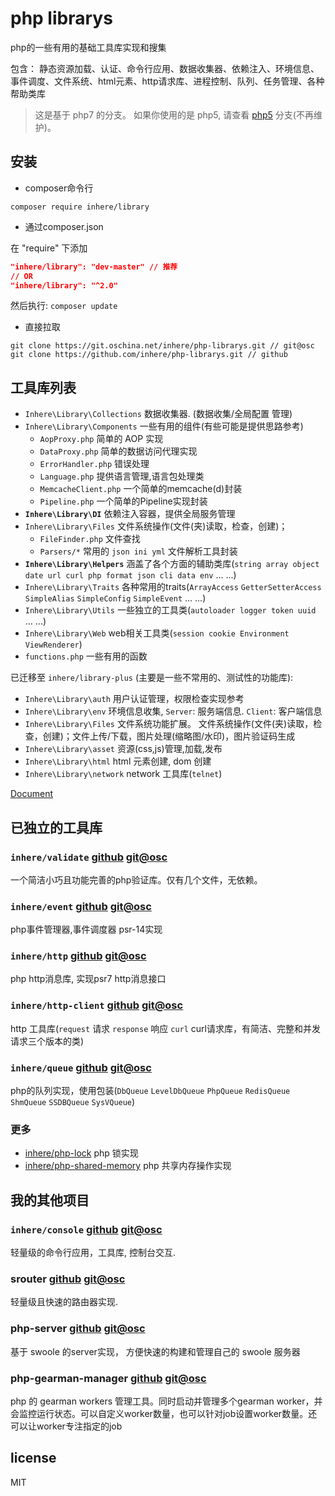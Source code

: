 # php librarys

php的一些有用的基础工具库实现和搜集 

包含： 静态资源加载、认证、命令行应用、数据收集器、依赖注入、环境信息、事件调度、文件系统、html元素、http请求库、进程控制、队列、任务管理、各种帮助类库

> 这是基于 php7 的分支。 如果你使用的是 php5, 请查看 [php5](https://github.com/inhere/php-librarys/tree/php5) 分支(不再维护)。

## 安装

- composer命令行

```
composer require inhere/library
```

- 通过composer.json

在 "require" 下添加 

```json
"inhere/library": "dev-master" // 推荐
// OR 
"inhere/library": "^2.0"
```

然后执行: `composer update`

- 直接拉取

```
git clone https://git.oschina.net/inhere/php-librarys.git // git@osc
git clone https://github.com/inhere/php-librarys.git // github
```

## 工具库列表

- `Inhere\Library\Collections` 数据收集器. (数据收集/全局配置 管理)
- `Inhere\Library\Components` 一些有用的组件(有些可能是提供思路参考)
    - `AopProxy.php` 简单的 AOP 实现
    - `DataProxy.php` 简单的数据访问代理实现
    - `ErrorHandler.php` 错误处理
    - `Language.php` 提供语言管理,语言包处理类
    - `MemcacheClient.php` 一个简单的memcache(d)封装
    - `Pipeline.php` 一个简单的Pipeline实现封装
- **`Inhere\Library\DI`** 依赖注入容器，提供全局服务管理 
- `Inhere\Library\Files` 文件系统操作(文件(夹)读取，检查，创建)；
    - `FileFinder.php` 文件查找
    - `Parsers/*` 常用的 `json ini yml` 文件解析工具封装
- **`Inhere\Library\Helpers`** 涵盖了各个方面的辅助类库(`string array object date url curl php format json cli data env` ... ...)
- `Inhere\Library\Traits` 各种常用的traits(`ArrayAccess` `GetterSetterAccess` `SimpleAlias` `SimpleConfig` `SimpleEvent` ... ...)
- `Inhere\Library\Utils` 一些独立的工具类(`autoloader logger token uuid` ... ...)
- `Inhere\Library\Web` web相关工具类(`session cookie Environment ViewRenderer`)
- `functions.php` 一些有用的函数

已迁移至 `inhere/library-plus` (主要是一些不常用的、测试性的功能库):

- `Inhere\Library\auth` 用户认证管理，权限检查实现参考
- `Inhere\Library\env` 环境信息收集, `Server`: 服务端信息. `Client`: 客户端信息 
- `Inhere\Library\Files` 文件系统功能扩展。 文件系统操作(文件(夹)读取，检查，创建)；文件上传/下载，图片处理(缩略图/水印)，图片验证码生成 
- `Inhere\Library\asset` 资源(css,js)管理,加载,发布 
- `Inhere\Library\html` html 元素创建, dom 创建
- `Inhere\Library\network` network 工具库(`telnet`)

[Document](doc/document.md)

## 已独立的工具库

### `inhere/validate` [github](https://github.com/inhere/php-validate) [git@osc](https://git.oschina.net/inhere/php-validate)

一个简洁小巧且功能完善的php验证库。仅有几个文件，无依赖。

### `inhere/event` [github](https://github.com/inhere/php-event-manager) [git@osc](https://git.oschina.net/inhere/php-event-manager)

php事件管理器,事件调度器 psr-14实现

### `inhere/http` [github](https://github.com/inhere/php-http) [git@osc](https://git.oschina.net/inhere/php-http)

php http消息库, 实现psr7 http消息接口

### `inhere/http-client` [github](https://github.com/inhere/php-http-client) [git@osc](https://git.oschina.net/inhere/php-http-client)

http 工具库(`request` 请求 `response` 响应 `curl` curl请求库，有简洁、完整和并发请求三个版本的类)

### `inhere/queue` [github](https://github.com/inhere/php-queue) [git@osc](https://git.oschina.net/inhere/php-queue)

php的队列实现，使用包装(`DbQueue` `LevelDbQueue` `PhpQueue` `RedisQueue` `ShmQueue` `SSDBQueue` `SysVQueue`)

### 更多

- [inhere/php-lock](https://github.com/inhere/php-lock) php 锁实现
- [inhere/php-shared-memory](https://github.com/inhere/php-shared-memory) php 共享内存操作实现

## 我的其他项目

### `inhere/console` [github](https://github.com/inhere/php-console) [git@osc](https://git.oschina.net/inhere/php-console)

轻量级的命令行应用，工具库, 控制台交互.

### srouter [github](https://github.com/inhere/php-srouter)  [git@osc](https://git.oschina.net/inhere/php-srouter)
 
 轻量级且快速的路由器实现.

### php-server [github](https://github.com/inhere/php-server)  [git@osc](https://git.oschina.net/inhere/php-server)

基于 swoole 的server实现， 方便快速的构建和管理自己的 swoole 服务器

### php-gearman-manager [github](https://github.com/inhere/php-gearman-manager) [git@osc](https://git.oschina.net/inhere/php-gearman-manager)

php 的 gearman workers 管理工具。同时启动并管理多个gearman worker，并会监控运行状态。可以自定义worker数量，也可以针对job设置worker数量。还可以让worker专注指定的job


## license

MIT